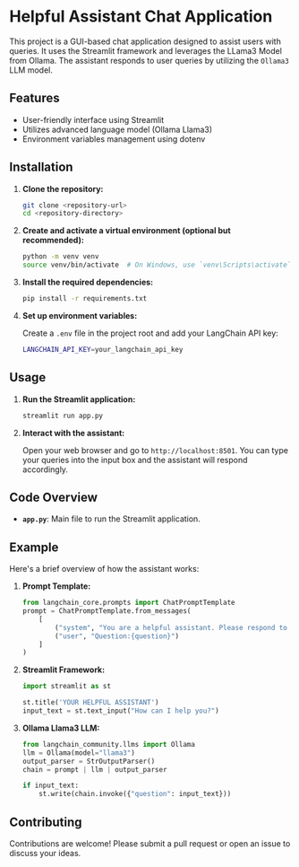 # Helpful Assistant Chat Application

This project is a GUI-based chat application designed to assist users with queries. It uses the Streamlit framework and leverages the LLama3 Model from Ollama. The assistant responds to user queries by utilizing the `Ollama3` LLM model.

## Features

- User-friendly interface using Streamlit
- Utilizes advanced language model (Ollama Llama3)
- Environment variables management using dotenv

## Installation

1. **Clone the repository:**

    ```bash
    git clone <repository-url>
    cd <repository-directory>
    ```

2. **Create and activate a virtual environment (optional but recommended):**

    ```bash
    python -m venv venv
    source venv/bin/activate  # On Windows, use `venv\Scripts\activate`
    ```

3. **Install the required dependencies:**

    ```bash
    pip install -r requirements.txt
    ```

4. **Set up environment variables:**

    Create a `.env` file in the project root and add your LangChain API key:

    ```bash
    LANGCHAIN_API_KEY=your_langchain_api_key
    ```

## Usage

1. **Run the Streamlit application:**

    ```bash
    streamlit run app.py
    ```

2. **Interact with the assistant:**

    Open your web browser and go to `http://localhost:8501`. You can type your queries into the input box and the assistant will respond accordingly.

## Code Overview

- **`app.py`**: Main file to run the Streamlit application.

## Example

Here's a brief overview of how the assistant works:

1. **Prompt Template:**

    ```python
    from langchain_core.prompts import ChatPromptTemplate
    prompt = ChatPromptTemplate.from_messages(
        [
            ("system", "You are a helpful assistant. Please respond to the user queries"),
            ("user", "Question:{question}")
        ]
    )
    ```

2. **Streamlit Framework:**

    ```python
    import streamlit as st

    st.title('YOUR HELPFUL ASSISTANT')
    input_text = st.text_input("How can I help you?")
    ```

3. **Ollama Llama3 LLM:**

    ```python
    from langchain_community.llms import Ollama
    llm = Ollama(model="llama3")
    output_parser = StrOutputParser()
    chain = prompt | llm | output_parser

    if input_text:
        st.write(chain.invoke({"question": input_text}))
    ```

## Contributing

Contributions are welcome! Please submit a pull request or open an issue to discuss your ideas.

